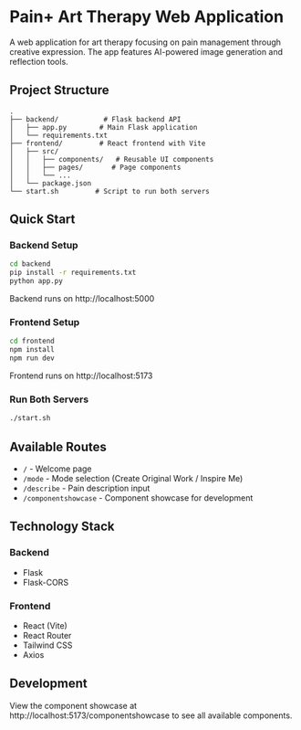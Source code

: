 # Pain+ Art Therapy Web Application

A web application for art therapy focusing on pain management through creative expression. The app features AI-powered image generation and reflection tools.

## Project Structure

```
.
├── backend/           # Flask backend API
│   ├── app.py        # Main Flask application
│   └── requirements.txt
├── frontend/         # React frontend with Vite
│   ├── src/
│   │   ├── components/   # Reusable UI components
│   │   ├── pages/       # Page components
│   │   └── ...
│   └── package.json
└── start.sh         # Script to run both servers
```

## Quick Start

### Backend Setup
```bash
cd backend
pip install -r requirements.txt
python app.py
```
Backend runs on http://localhost:5000

### Frontend Setup
```bash
cd frontend
npm install
npm run dev
```
Frontend runs on http://localhost:5173

### Run Both Servers
```bash
./start.sh
```

## Available Routes

- `/` - Welcome page
- `/mode` - Mode selection (Create Original Work / Inspire Me)
- `/describe` - Pain description input
- `/componentshowcase` - Component showcase for development

## Technology Stack

### Backend
- Flask
- Flask-CORS

### Frontend
- React (Vite)
- React Router
- Tailwind CSS
- Axios

## Development

View the component showcase at http://localhost:5173/componentshowcase to see all available components.